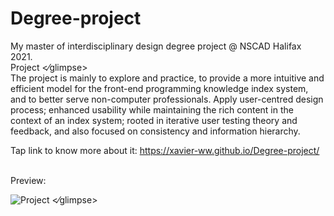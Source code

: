 # Degree-project
My master of interdisciplinary design degree project @ NSCAD Halifax 2021.\
Project <⁄glimpse>\
The project is mainly to explore and practice, to provide a more intuitive and efficient model for the front-end programming knowledge index system, and to better serve non-computer professionals. Apply user-centred design process; enhanced usability while maintaining the rich content in the context of an index system; rooted in iterative user testing theory and feedback, and also focused on consistency and information hierarchy.

Tap link to know more about it: https://xavier-ww.github.io/Degree-project/

<br />
Preview:

![Project <⁄glimpse>](https://github.com/Xavier-WW/Degree-project/blob/gh-pages/preview.gif)
